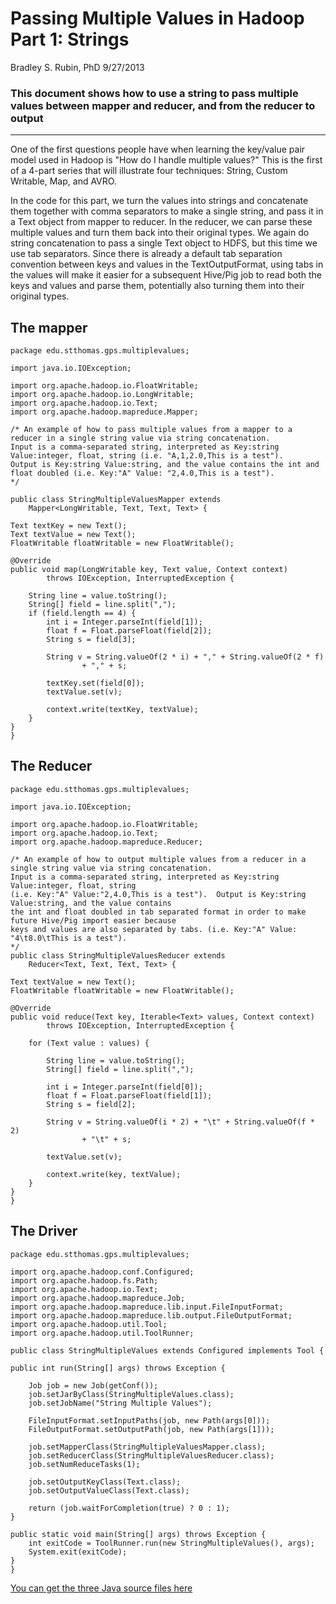 # Passing Multiple Values in Hadoop Part 1: Strings

Bradley S. Rubin, PhD 9/27/2013

### This document shows how to use a string to pass multiple values between mapper and reducer, and from the reducer to output
---
One of the first questions people have when learning the key/value pair model used in Hadoop is "How do I handle multiple values?"  This is the first of a 4-part series that will illustrate four techniques: String, Custom Writable, Map, and AVRO.

In the code for this part, we turn the values into strings and concatenate them together with comma separators to make a single string, and pass it in a Text object from mapper to reducer.  In the reducer, we can parse these multiple values and turn them back into their original types. We again do string concatenation to pass a single Text object to HDFS, but this time we use tab separators.  Since there is already a default tab separation convention between keys and values in the TextOutputFormat, using tabs in the values will make it easier for a subsequent Hive/Pig job to read both the keys and values and parse them, potentially also turning them into their original types.

## The mapper

	package edu.stthomas.gps.multiplevalues;

	import java.io.IOException;

	import org.apache.hadoop.io.FloatWritable;
	import org.apache.hadoop.io.LongWritable;
	import org.apache.hadoop.io.Text;
	import org.apache.hadoop.mapreduce.Mapper;

	/* An example of how to pass multiple values from a mapper to a reducer in a single string value via string concatenation.
	Input is a comma-separated string, interpreted as Key:string Value:integer, float, string (i.e. "A,1,2.0,This is a test").
	Output is Key:string Value:string, and the value contains the int and float doubled (i.e. Key:"A" Value: "2,4.0,This is a test").
	*/
	
	public class StringMultipleValuesMapper extends
		Mapper<LongWritable, Text, Text, Text> {

	Text textKey = new Text();
	Text textValue = new Text();
	FloatWritable floatWritable = new FloatWritable();

	@Override
	public void map(LongWritable key, Text value, Context context)
			throws IOException, InterruptedException {

		String line = value.toString();
		String[] field = line.split(",");
		if (field.length == 4) {
			int i = Integer.parseInt(field[1]);
			float f = Float.parseFloat(field[2]);
			String s = field[3];

			String v = String.valueOf(2 * i) + "," + String.valueOf(2 * f)
					+ "," + s;

			textKey.set(field[0]);
			textValue.set(v);

			context.write(textKey, textValue);
		}
	}	
	}

## The Reducer

	package edu.stthomas.gps.multiplevalues;

	import java.io.IOException;

	import org.apache.hadoop.io.FloatWritable;
	import org.apache.hadoop.io.Text;
	import org.apache.hadoop.mapreduce.Reducer;

	/* An example of how to output multiple values from a reducer in a single string value via string concatenation.
	Input is a comma-separated string, interpreted as Key:string Value:integer, float, string
	(i.e. Key:"A" Value:"2,4.0,This is a test").  Output is Key:string Value:string, and the value contains
	the int and float doubled in tab separated format in order to make future Hive/Pig import easier because
	keys and values are also separated by tabs. (i.e. Key:"A" Value: "4\t8.0\tThis is a test").
	*/
	public class StringMultipleValuesReducer extends
		Reducer<Text, Text, Text, Text> {

	Text textValue = new Text();
	FloatWritable floatWritable = new FloatWritable();

	@Override
	public void reduce(Text key, Iterable<Text> values, Context context)
			throws IOException, InterruptedException {

		for (Text value : values) {

			String line = value.toString();
			String[] field = line.split(",");

			int i = Integer.parseInt(field[0]);
			float f = Float.parseFloat(field[1]);
			String s = field[2];

			String v = String.valueOf(i * 2) + "\t" + String.valueOf(f * 2)
					+ "\t" + s;

			textValue.set(v);

			context.write(key, textValue);
		}
	}	
	}

## The Driver
	package edu.stthomas.gps.multiplevalues;

	import org.apache.hadoop.conf.Configured;
	import org.apache.hadoop.fs.Path;
	import org.apache.hadoop.io.Text;
	import org.apache.hadoop.mapreduce.Job;
	import org.apache.hadoop.mapreduce.lib.input.FileInputFormat;
	import org.apache.hadoop.mapreduce.lib.output.FileOutputFormat;
	import org.apache.hadoop.util.Tool;
	import org.apache.hadoop.util.ToolRunner;
	
	public class StringMultipleValues extends Configured implements Tool {

	public int run(String[] args) throws Exception {

		Job job = new Job(getConf());
		job.setJarByClass(StringMultipleValues.class);
		job.setJobName("String Multiple Values");

		FileInputFormat.setInputPaths(job, new Path(args[0]));
		FileOutputFormat.setOutputPath(job, new Path(args[1]));

		job.setMapperClass(StringMultipleValuesMapper.class);
		job.setReducerClass(StringMultipleValuesReducer.class);
		job.setNumReduceTasks(1);

		job.setOutputKeyClass(Text.class);
		job.setOutputValueClass(Text.class);

		return (job.waitForCompletion(true) ? 0 : 1);
	}

	public static void main(String[] args) throws Exception {
		int exitCode = ToolRunner.run(new StringMultipleValues(), args);
		System.exit(exitCode);
	}	
	}



[You can get the three Java source files here](https://github.com/CoE4BD/HadoopHowTo/blob/master/stringMultipleValues/)
